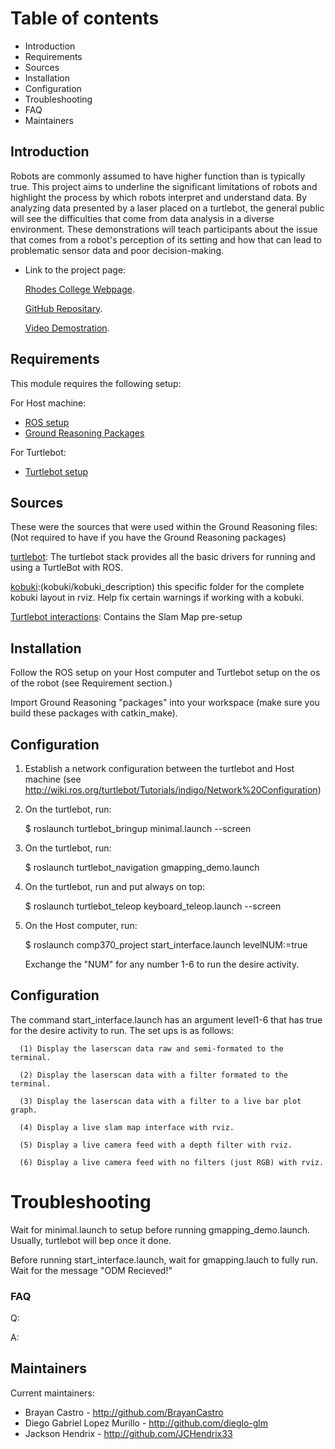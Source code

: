 # Table of contents

- Introduction
- Requirements
- Sources
- Installation
- Configuration
- Troubleshooting
- FAQ
- Maintainers

## Introduction

Robots are commonly assumed to have higher function than is typically true. This project aims to underline 
the significant limitations of robots and highlight the process by which robots interpret and understand data.
By analyzing data presented by a laser placed on a turtlebot, the general public will see the difficulties 
that come from data analysis in a diverse environment. These demonstrations will teach participants about the 
issue that comes from a robot's perception of its setting and how that can lead to problematic sensor data 
and poor decision-making.

- Link to the project page:

  [Rhodes College Webpage](https://cs.rhodes.edu/~reasoningbot).
  
  [GitHub Repositary](https://github.com/diego-glm/groundReasoning).
  
  [Video Demostration](https://youtu.be/6WE1XAsuSCI).
  
## Requirements

This module requires the following setup:

For Host machine:
- [ROS setup](https://wiki.ros.org/ROS/Installation)
- [Ground Reasoning Packages](https://github.com/diego-glm/groundReasoning/tree/main/packages)

For Turtlebot:
- [Turtlebot setup](http://wiki.ros.org/turtlebot/Tutorials/indigo/Turtlebot%20Installation)

## Sources

These were the sources that were used within the Ground Reasoning files: (Not required to have if you have the Ground Reasoning packages)

[turtlebot](https://github.com/turtlebot/turtlebot.git): The turtlebot stack provides all the 
basic drivers for running and using a TurtleBot with ROS.

[kobuki](https://github.com/yujinrobot/kobuki.git):(kobuki/kobuki_description) this specific folder for
the complete kobuki layout in rviz. Help fix certain warnings if working with a kobuki.

[Turtlebot interactions](https://github.com/turtlebot/turtlebot_interactions.git): Contains the Slam Map
pre-setup

## Installation

Follow the ROS setup on your Host computer and Turtlebot setup on the os of the robot (see Requirement section.)

Import Ground Reasoning "packages" into your workspace (make sure you build these packages with catkin_make). 

## Configuration

1. Establish a network configuration between the turtlebot and Host machine
   (see http://wiki.ros.org/turtlebot/Tutorials/indigo/Network%20Configuration)
2. On the turtlebot, run:

   $ roslaunch turtlebot_bringup minimal.launch --screen
   
3. On the turtlebot, run:

   $ roslaunch turtlebot_navigation gmapping_demo.launch
  
4. On the turtlebot, run and put always on top:

   $ roslaunch turtlebot_teleop keyboard_teleop.launch --screen
   
5. On the Host computer, run:

   $ roslaunch comp370_project start_interface.launch levelNUM:=true
   
   Exchange the "NUM" for any number 1-6 to run the desire activity.

## Configuration

The command start_interface.launch  has an argument level1-6 that has true for the desire activity to run.
The set ups is as follows:

      (1) Display the laserscan data raw and semi-formated to the terminal.
      
      (2) Display the laserscan data with a filter formated to the terminal.
      
      (3) Display the laserscan data with a filter to a live bar plot graph.
      
      (4) Display a live slam map interface with rviz.
      
      (5) Display a live camera feed with a depth filter with rviz.
      
      (6) Display a live camera feed with no filters (just RGB) with rviz.

# Troubleshooting

Wait for minimal.launch to setup before running gmapping_demo.launch. Usually, turtlebot will bep once it done.

Before running start_interface.launch, wait for gmapping.lauch to fully run. Wait for the message "ODM Recieved!"

### FAQ

Q:

A: 

## Maintainers

Current maintainers:
- Brayan Castro  - http://github.com/BrayanCastro
- Diego Gabriel Lopez Murillo - http://github.com/dieglo-glm
- Jackson Hendrix - http://github.com/JCHendrix33
